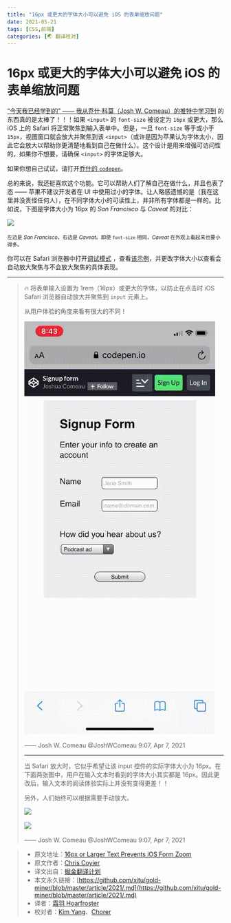 ```yaml
---
title: "16px 或更大的字体大小可以避免 iOS 的表单缩放问题"
date: 2021-05-21
tags: [CSS,前端]
categories: [🌏 翻译校对]
---
```

# 16px 或更大的字体大小可以避免 iOS 的表单缩放问题

[“今天我已经学到的” —— 我从乔什·科莫（Josh W. Comeau）的推特中学习到](https://twitter.com/joshwcomeau/status/1379782931116351490?s=12) 的东西真的是太棒了！！！如果 `<input>` 的 `font-size` 被设定为 `16px` 或更大，那么 iOS 上的 Safari 将正常聚焦到输入表单中。但是，一旦 `font-size` 等于或小于 `15px`，视图窗口就会放大并聚焦到该 `<input>`（或许是因为苹果认为字体太小，因此它会放大以帮助你更清楚地看到自己在做什么）。这个设计是用来增强可访问性的，如果你不想要，请确保 `<input>` 的字体足够大。

如果你想自己试试，请打开[乔什的 `codepen`](https://codepen.io/joshwcomeau/pen/VwPMPZo)。

总的来说，我还挺喜欢这个功能。它可以帮助人们了解自己在做什么，并且也表了态 —— 苹果不建议开发者在 UI 中使用过小的字体。让人略感遗憾的是（我在这里并没责怪任何人），在不同字体大小的可读性上，并非所有字体都是一样的。比如说，下图是字体大小为 16px 的 *San Francisco* 与 *Caveat* 的对比：

![](https://i2.wp.com/css-tricks.com/wp-content/uploads/2021/04/Screen-Shot-2021-04-30-at-9.11.55-AM.png?resize=558％2C344&ssl=1)

<small>左边是 *San Francisco*，右边是 *Caveat*。即使 `font-size` 相同，*Caveat* 在外观上看起来也要小得多。</small>

你可以在 Safari 浏览器中打开[调试模式](https://cdpn.io/chriscoyier/debug/MWJxXWz) ，查看[该示例](https://codepen.io/chriscoyier/pen/MWJxXWz)，并更改字体大小以查看会自动放大聚焦与不会放大聚焦的具体表现。

---

> 🔥 将表单输入设置为 1rem（16px）或更大的字体，以防止在点击时 iOS Safari 浏览器自动放大并聚焦到 `input` 元素上。
> 
> 从用户体验的角度来看有很大的不同！
> 
> [comment]: <> (Original Video Link: https://video.twimg.com/tweet_video/EyX2MSaXMAExyQA.mp4)
> 
> ![](https://github.com/PassionPenguin/gold-miner-images/blob/master/16px-or-larger-text-prevents-ios-form-zoom-EyX2MSaXMAExyQA.gif?raw=true)
> 
> —— Josh W. Comeau @JoshWComeau 9:07, Apr 7, 2021
> 
> ---
>
> 当 Safari 放大时，它似乎希望让该 input 控件的实际字体大小为 16px。在下面两张图中，用户在输入文本时看到的字体大小其实都是 16px。因此更改后，输入文本的阅读体验实际上并没有变得更差！！
> 
> 另外，人们始终可以根据需要手动放大。
> 
> ![](https://pbs.twimg.com/media/EyX5HAlXEAErIj6?format=png&name=small)
> 
> ![](https://pbs.twimg.com/media/EyX5IBWWUAA8Sis?format=png&name=small)
> 
> —— Josh W. Comeau @JoshWComeau 9:07, Apr 7, 2021

> * 原文地址：[16px or Larger Text Prevents iOS Form Zoom](https://css-tricks.com/16px-or-larger-text-prevents-ios-form-zoom/)
> * 原文作者：[Chris Coyier ](https://css-tricks.com/author/chriscoyier/)
> * 译文出自：[掘金翻译计划](https://github.com/xitu/gold-miner)
> * 本文永久链接：[https://github.com/xitu/gold-miner/blob/master/article/2021/.md](https://github.com/xitu/gold-miner/blob/master/article/2021/.md)
> * 译者：[霜羽 Hoarfroster](https://github.com/PassionPenguin)
> * 校对者：[Kim Yang](https://github.com/KimYangOfCat)、[Chorer](https://github.com/Chorer)